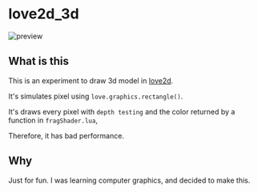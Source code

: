 # love2d_3d

![preview](https://github.com/shockla/love2d_3d/raw/main/preview.gif)

## What is this
This is an experiment to draw 3d model in [love2d](https://love2d.org/).

It's simulates pixel using `love.graphics.rectangle()`.

It's draws every pixel with `depth testing` and the color returned by a function in `fragShader.lua`,

Therefore, it has bad performance.

## Why
Just for fun. I was learning computer graphics, and decided to make this.